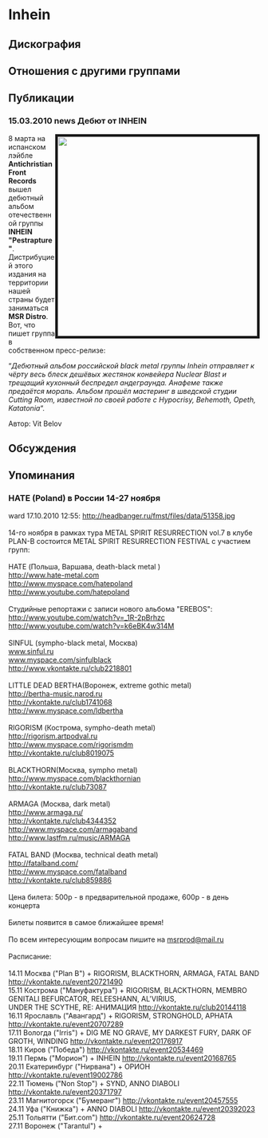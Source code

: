 # Inhein



## Дискография


## Отношения с другими группами


## Публикации

### 15.03.2010 news Дебют от INHEIN

<P><IMG height=400 alt="" hspace=0 src="/images/news_rus/2010.03/16403.jpg" width=400 align=right border=5>8 марта на испанском лэйбле <STRONG>Antichristian Front Records</STRONG> вышел дебютный альбом отечественной группы <STRONG>INHEIN "Pestrapture"</STRONG>. Дистрибуцией этого издания на территории нашей страны будет заниматься <STRONG>MSR Distro</STRONG>. Вот, что пишет группа в собственном пресс-релизе:</P>
<P>“<EM>Дебютный альбом российской black metal группы Inhein отправляет к чёрту весь блеск дешёвых жестянок конвейера Nuclear Blast и трещащий кухонный беспредел андеграунда. Анафеме также предаётся мораль. Альбом прошёл мастеринг в шведской студии Cutting Room, известной по своей работе с Hypocrisy, Behemoth, Opeth, Katatonia</EM>“.</P>
Автор: Vit Belov


## Обсуждения


## Упоминания

### HATE (Poland) в России 14-27 ноября

ward 17.10.2010 12:55:
<A HREF="http://headbanger.ru/fmst/files/data/51358.jpg" TARGET="_blank">http://headbanger.ru/fmst/files/data/51358.jpg</A><BR><BR>14-го ноября в рамках тура METAL SPIRIT RESURRECTION vol.7 в клубе PLAN-B состоится METAL SPIRIT RESURRECTION FESTIVAL с участием групп:<BR><BR>HATE (Польша, Варшава, death-black metal ) <BR><A HREF="http://www.hate-metal.com" TARGET="_blank">http://www.hate-metal.com</A><BR><A HREF="http://www.myspace.com/hatepoland" TARGET="_blank">http://www.myspace.com/hatepoland</A> <BR><A HREF="http://www.youtube.com/hatepoland" TARGET="_blank">http://www.youtube.com/hatepoland</A><BR><BR>Студийные репортажи с записи нового альбома "EREBOS":<BR><A HREF="http://www.youtube.com/watch?v=_1R-2pBrhzc" TARGET="_blank">http://www.youtube.com/watch?v=_1R-2pBrhzc</A><BR><A HREF="http://www.youtube.com/watch?v=k6eBK4w314M" TARGET="_blank">http://www.youtube.com/watch?v=k6eBK4w314M</A><BR><BR>SINFUL (sympho-black metal, Москва)<BR>www.sinful.ru<BR>www.myspace.com/sinfulblack <BR><A HREF="http://www.vkontakte.ru/club2218801" TARGET="_blank">http://www.vkontakte.ru/club2218801</A><BR><BR>LITTLE DEAD BERTHA(Воронеж, extreme gothic metal) <BR><A HREF="http://bertha-music.narod.ru" TARGET="_blank">http://bertha-music.narod.ru</A><BR><A HREF="http://vkontakte.ru/club1741068" TARGET="_blank">http://vkontakte.ru/club1741068</A><BR><A HREF="http://www.myspace.com/ldbertha" TARGET="_blank">http://www.myspace.com/ldbertha</A><BR><BR>RIGORISM (Кострома, sympho-death metal)<BR><A HREF="http://rigorism.artpodval.ru" TARGET="_blank">http://rigorism.artpodval.ru</A><BR><A HREF="http://www.myspace.com/rigorismdm" TARGET="_blank">http://www.myspace.com/rigorismdm</A><BR><A HREF="http://vkontakte.ru/club8019075" TARGET="_blank">http://vkontakte.ru/club8019075</A><BR><BR>BLACKTHORN(Москва, sympho metal)<BR><A HREF="http://www.myspace.com/blackthornian" TARGET="_blank">http://www.myspace.com/blackthornian</A><BR><A HREF="http://vkontakte.ru/club73087" TARGET="_blank">http://vkontakte.ru/club73087</A><BR><BR>ARMAGA (Москва, dark metal)<BR><A HREF="http://www.armaga.ru/" TARGET="_blank">http://www.armaga.ru/</A><BR><A HREF="http://vkontakte.ru/club4344352" TARGET="_blank">http://vkontakte.ru/club4344352</A><BR><A HREF="http://www.myspace.com/armagaband" TARGET="_blank">http://www.myspace.com/armagaband</A><BR><A HREF="http://www.lastfm.ru/music/ARMAGA" TARGET="_blank">http://www.lastfm.ru/music/ARMAGA</A><BR><BR>FATAL BAND (Москва, technical death metal)<BR><A HREF="http://fatalband.com/" TARGET="_blank">http://fatalband.com/</A><BR><A HREF="http://www.myspace.com/fatalband" TARGET="_blank">http://www.myspace.com/fatalband</A><BR><A HREF="http://vkontakte.ru/club859886" TARGET="_blank">http://vkontakte.ru/club859886</A><BR><BR>Цена билета: 500р - в предварительной продаже, 600р - в день концерта<BR><BR>Билеты появится в самое ближайшее время!<BR><BR>По всем интересующим вопросам пишите на msrprod@mail.ru<BR><BR>Расписание:<BR><BR>14.11 Москва ("Plan B") + RIGORISM, BLACKTHORN, ARMAGA, FATAL BAND <A HREF="http://vkontakte.ru/event20721490" TARGET="_blank">http://vkontakte.ru/event20721490</A><BR>15.11 Кострома ("Мануфактура") + RIGORISM, BLACKTHORN, MEMBRO GENITALI BEFURCATOR, RELEESHANN, AL'VIRIUS, <BR>UNDER THE SCYTHE, RE: АНИМАЦИЯ <A HREF="http://vkontakte.ru/club20144118" TARGET="_blank">http://vkontakte.ru/club20144118</A><BR>16.11 Ярославль ("Авангард") + RIGORISM, STRONGHOLD, APHATA <A HREF="http://vkontakte.ru/event20707289" TARGET="_blank">http://vkontakte.ru/event20707289</A><BR>17.11 Вологда ("Irris") + DIG ME NO GRAVE, MY DARKEST FURY, DARK OF GROTH, WINDING <A HREF="http://vkontakte.ru/event20176917" TARGET="_blank">http://vkontakte.ru/event20176917</A> <BR>18.11 Киров ("Победа") <A HREF="http://vkontakte.ru/event20534469" TARGET="_blank">http://vkontakte.ru/event20534469</A><BR>19.11 Пермь ("Морион") + INHEIN <A HREF="http://vkontakte.ru/event20168765" TARGET="_blank">http://vkontakte.ru/event20168765</A><BR>20.11 Екатеринбург ("Нирвана") + ОРИОН <A HREF="http://vkontakte.ru/event19002786" TARGET="_blank">http://vkontakte.ru/event19002786</A><BR>22.11 Тюмень ("Non Stop") + SYND, ANNO DIABOLI <A HREF="http://vkontakte.ru/event20371797" TARGET="_blank">http://vkontakte.ru/event20371797</A><BR>23.11 Магнитогорск ("Бумеранг") <A HREF="http://vkontakte.ru/event20457555" TARGET="_blank">http://vkontakte.ru/event20457555</A><BR>24.11 Уфа ("Книжка") + ANNO DIABOLI <A HREF="http://vkontakte.ru/event20392023" TARGET="_blank">http://vkontakte.ru/event20392023</A><BR>25.11 Тольятти ("Бит.com") <A HREF="http://vkontakte.ru/event20624728" TARGET="_blank">http://vkontakte.ru/event20624728</A><BR>27.11 Воронеж ("Tarantul") + 

